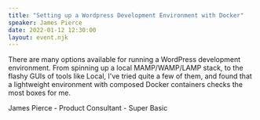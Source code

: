 ```yaml
---
title: "Setting up a Wordpress Development Environment with Docker"
speaker: James Pierce
date: 2022-01-12 12:30:00
layout: event.njk
---
```


There are many options available for running a WordPress development environment. From spinning up a local MAMP/WAMP/LAMP stack, to the flashy GUIs of tools like Local, I've tried quite a few of them, and found that a lightweight environment with composed Docker containers checks the most boxes for me.

James Pierce - Product Consultant - Super Basic
